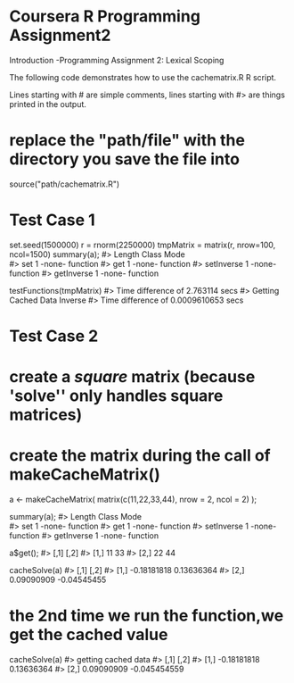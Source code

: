 # Coursera R Programming Assignment2
Introduction -Programming Assignment 2: Lexical Scoping

The following code demonstrates how to use the cachematrix.R  R script.

Lines starting with  #  are simple comments, lines starting with  #>  are things printed in the output.
# replace the "path/file" with the directory you save the file into
source("path/cachematrix.R")

# Test Case 1

set.seed(1500000)
r = rnorm(2250000)
tmpMatrix = matrix(r, nrow=100, ncol=1500)
summary(a);
#>              Length Class  Mode    
#> set          1      -none- function
#> get          1      -none- function
#> setInverse   1      -none- function
#> getInverse   1      -none- function

testFunctions(tmpMatrix)
#> Time difference of 2.763114 secs
#> Getting Cached Data Inverse
#> Time difference of 0.0009610653 secs

# Test Case 2
# create a *square* matrix (because 'solve'' only handles square matrices)
# create the matrix during the call of makeCacheMatrix()
a <- makeCacheMatrix( matrix(c(11,22,33,44), nrow = 2, ncol = 2) );

summary(a);
#>              Length Class  Mode    
#> set          1      -none- function
#> get          1      -none- function
#> setInverse   1      -none- function
#> getInverse   1      -none- function

a$get();
#>      [,1] [,2]
#> [1,]    11   33
#> [2,]    22   44

cacheSolve(a)
#> [,1]        [,2]
#> [1,] -0.18181818   0.13636364
#> [2,]  0.09090909  -0.04545455

# the 2nd time we run the function,we get the cached value
cacheSolve(a)
#> getting cached data
#> [,1]        [,2]
#> [1,] -0.18181818   0.13636364
#> [2,]  0.09090909  -0.045454559
